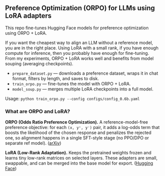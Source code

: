 ## Preference Optimization (ORPO) for LLMs using LoRA adapters

This repo fine-tunes Hugging Face models for preference optimization using ORPO + LoRA.

If you want the cheapest way to align an LLM without a reference model, you are in the right place.
Using LoRA with a small rank, if you have enough compute for inference, then you probably have enough for fine-tuning.
From my experiments, ORPO + LoRA works well and benefits from model souping (averaging checkpoints).

* `prepare_dataset.py` — downloads a preference dataset, wraps it in chat format, filters by length, and saves to disk.
* `train_orpo.py` — fine-tunes the model with ORPO + LoRA.
* `model_soup.py` — merges multiple LoRA checkpoints into a full model.

Usage: `python train_orpo.py --config configs/config_0.6b.yaml`


### What are ORPO and LoRA?

**ORPO (Odds Ratio Preference Optimization).** A reference-model-free preference objective: for each `(x, y⁺, y⁻)` pair, it adds a log-odds term that boosts the likelihood of the chosen response and penalizes the rejected one, so alignment happens in a single SFT-style stage (no PPO/DPO or separate ref model). ([arXiv][1])

**LoRA (Low-Rank Adaptation).** Keeps the pretrained weights frozen and learns tiny low-rank matrices on selected layers. These adapters are small, swappable, and can be merged into the base model for export. ([Hugging Face][2])

[1]: https://arxiv.org/abs/2403.07691 "ORPO: Monolithic Preference Optimization without Reference Model"
[2]: https://huggingface.co/docs/peft/main/en/developer_guides/lora

